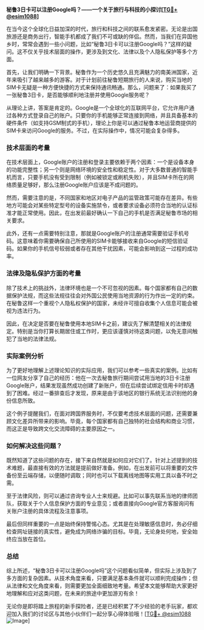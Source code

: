 **秘鲁3日卡可以注册Google吗？——一个关于旅行与科技的小探讨[[TG💪+ @esim1088](https://t.me/s/esim1088)]**

在当今这个全球化日益加深的时代，旅行和科技之间的联系愈发紧密。无论是出国旅游还是商务出行，智能手机都成了我们不可或缺的伴侣。然而，当我们在异国他乡时，常常会遇到一些小问题，比如“秘鲁3日卡可以注册Google吗？”这样的疑问。这不仅关乎技术层面的操作，更涉及到文化、法律以及个人隐私保护等多个方面。

首先，让我们明确一下背景。秘鲁作为一个历史悠久且充满魅力的南美洲国家，近年来吸引了越来越多的游客。对于计划前往秘鲁短期旅行的人来说，购买当地的SIM卡无疑是一种方便快捷的方式来保持通讯畅通。那么，问题来了：如果我买了一张秘鲁3日卡，是否能够顺利地注册并使用Google服务呢？

从理论上讲，答案是肯定的。Google是一个全球化的互联网平台，它允许用户通过各种方式登录自己的账户。只要你的手机能够正常连接到网络，并且具备基本的硬件条件（如支持GSM制式的手机），理论上你是可以通过秘鲁本地运营商提供的SIM卡来访问Google的服务。不过，在实际操作中，情况可能会复杂得多。

### 技术层面的考量

在技术层面上，Google账户的注册和登录主要依赖于两个因素：一个是设备本身的功能完整性；另一个则是网络环境的安全性和稳定性。对于大多数普通的智能手机而言，只要手机没有受到限制（例如被锁定或刷机失败），并且SIM卡所在的网络质量足够好，那么注册Google账户应该是不成问题的。

然而，需要注意的是，不同国家和地区对电子产品的监管政策可能存在差异。有些地方可能会对某些特定型号的设备实施禁令，或者要求设备必须符合当地的认证标准才能正常使用。因此，在出发前最好确认一下自己的手机是否满足秘鲁市场的相关要求。

此外，还有一点需要特别注意，那就是Google账户的注册通常需要验证手机号码。这意味着你需要确保自己所使用的SIM卡能够接收来自Google的短信验证码。如果你的手机信号较弱或者存在其他干扰因素，可能会影响到这一过程的成功率。

### 法律及隐私保护方面的考量

除了技术上的挑战外，法律环境也是一个不可忽视的因素。每个国家都有自己的数据保护法规，而这些法规往往会对外国公民使用当地资源的行为作出一定的约束。在秘鲁这样一个重视个人隐私权保护的国家，未经许可擅自收集个人信息可能会被视为违法行为。

因此，在决定是否要在秘鲁使用本地SIM卡之前，建议先了解清楚相关的法律规定。特别是当你打算长期居住或工作时，更应该谨慎对待这类问题，以免无意间触犯了当地的法律法规。

### 实际案例分析

为了更好地理解上述理论知识的实际应用，我们可以参考一些真实的案例。比如有一位网友分享了自己的经历：他在一次去秘鲁旅行期间尝试用当地的3日卡注册Google账户，结果发现虽然成功创建了新账户，但在后续尝试绑定信用卡时却遇到了困难。经过一番排查后才发现，原来是由于该地区的银行系统无法识别他的身份信息所致。

这个例子提醒我们，在面对跨国界服务时，不仅要考虑技术层面的问题，还需要兼顾文化差异所带来的影响。毕竟，每个国家都有自己独特的社会结构和商业习惯，而这正是导致跨文化交流障碍的主要原因之一。

### 如何解决这些问题？

既然知道了这些问题的存在，接下来自然就是如何应对它们了。针对上述提到的技术难题，最直接有效的方法就是提前做好准备。例如，在出发前可以将重要的文件备份至云端存储，以便随时调取；同时也可以下载离线地图等实用工具以备不时之需。

至于法律风险，则可以通过咨询专业人士来规避。比如可以事先联系当地的律师团队，获取关于个人信息保护方面的专业意见；或者直接向Google官方客服询问有关账户注册的具体流程及注意事项。

最后但同样重要的一点是始终保持警惕心态。尤其是在处理敏感信息时，务必仔细检查网址链接的真实性，避免成为网络诈骗的目标。毕竟，无论身处何地，安全始终应当放在首位。

### 总结

综上所述，“秘鲁3日卡可以注册Google吗”这个问题看似简单，但实际上涉及到了多方面的复杂因素。从技术角度来看，只要满足基本条件就可以顺利完成操作；但从法律和文化角度来看，则需要更加全面细致地考量。希望本文能够帮助大家更好地理解和应对这类问题，在未来的旅途中更加游刃有余！

无论你是即将踏上旅程的新手探险者，还是已经积累了不少经验的老手玩家，都欢迎加入我们的讨论区与其他小伙伴们一起分享心得体验哦！[[TG💪+ @esim1088](https://t.me/s/esim1088) ![Image](https://i.postimg.cc/4NQfJmqS/Snipaste-2025-05-13-00-14-12.png)]